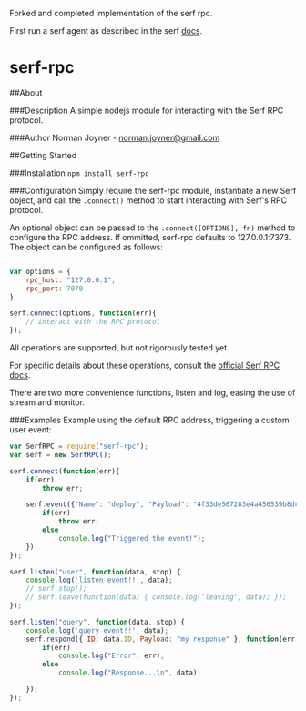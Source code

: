Forked and completed implementation of the serf rpc.

First run a serf agent as described in the serf
[docs](http://www.serfdom.io/docs/agent/options.html).

serf-rpc
====================

##About

###Description
A simple nodejs module for interacting with the Serf RPC protocol.

###Author
Norman Joyner - norman.joyner@gmail.com

##Getting Started

###Installation
```npm install serf-rpc```

###Configuration
Simply require the serf-rpc module, instantiate a new Serf object, and call the ```.connect()``` method to start interacting with Serf's RPC protocol.

An optional object can be passed to the ```.connect([OPTIONS], fn)``` method to configure the RPC address. If ommitted, serf-rpc defaults to 127.0.0.1:7373. The object can be configured as follows:
```javascript

var options = {
    rpc_host: "127.0.0.1",
    rpc_port: 7070
}

serf.connect(options, function(err){
    // interact with the RPC protocol
});
```

All operations are supported, but not rigorously tested yet.

For specific details about these operations, consult the
[official Serf RPC docs](http://www.serfdom.io/docs/agent/rpc.html).

There are two more convenience functions, listen and log, easing the use of
stream and monitor.

###Examples
Example using the default RPC address, triggering a custom user event:
```javascript
var SerfRPC = require("serf-rpc");
var serf = new SerfRPC();

serf.connect(function(err){
    if(err)
        throw err;

    serf.event({"Name": "deploy", "Payload": "4f33de567283e4a456539b8dc493ae8a853a93f6", "Coalesce": false}, function(err, response){
        if(err)
            throw err;
        else
            console.log("Triggered the event!");
    });
});

serf.listen("user", function(data, stop) {
	console.log('listen event!!', data);
	// serf.stop();
	// serf.leave(function(data) { console.log('leaving', data); });
}); 

serf.listen("query", function(data, stop) {
	console.log('query event!!', data);
	serf.respond({ ID: data.ID, Payload: "my response" }, function(err, data) {
		if(err)
			console.log("Error", err);
		else
			console.log("Response...\n", data);

	});
});
````	
	
	
